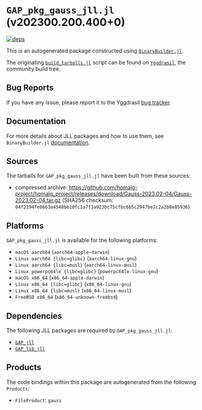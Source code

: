 # `GAP_pkg_gauss_jll.jl` (v202300.200.400+0)

[![deps](https://juliahub.com/docs/GAP_pkg_gauss_jll/deps.svg)](https://juliahub.com/ui/Packages/GAP_pkg_gauss_jll/rxbXo?page=2)

This is an autogenerated package constructed using [`BinaryBuilder.jl`](https://github.com/JuliaPackaging/BinaryBuilder.jl).

The originating [`build_tarballs.jl`](https://github.com/JuliaPackaging/Yggdrasil/blob/9b1009a526e6b83e2f116b60b321d8bd6eb4202a/G/GAP_pkg/GAP_pkg_gauss/build_tarballs.jl) script can be found on [`Yggdrasil`](https://github.com/JuliaPackaging/Yggdrasil/), the community build tree.

## Bug Reports

If you have any issue, please report it to the Yggdrasil [bug tracker](https://github.com/JuliaPackaging/Yggdrasil/issues).

## Documentation

For more details about JLL packages and how to use them, see `BinaryBuilder.jl` [documentation](https://docs.binarybuilder.org/stable/jll/).

## Sources

The tarballs for `GAP_pkg_gauss_jll.jl` have been built from these sources:

* compressed archive: https://github.com/homalg-project/homalg_project/releases/download/Gauss-2023.02-04/Gauss-2023.02-04.tar.gz (SHA256 checksum: `04f2194fe8663a4548bb10fc1a7f1a923bc75cfbc6b5c2947be2c2a2b8e85936`)

## Platforms

`GAP_pkg_gauss_jll.jl` is available for the following platforms:

* `macOS aarch64` (`aarch64-apple-darwin`)
* `Linux aarch64 {libc=glibc}` (`aarch64-linux-gnu`)
* `Linux aarch64 {libc=musl}` (`aarch64-linux-musl`)
* `Linux powerpc64le {libc=glibc}` (`powerpc64le-linux-gnu`)
* `macOS x86_64` (`x86_64-apple-darwin`)
* `Linux x86_64 {libc=glibc}` (`x86_64-linux-gnu`)
* `Linux x86_64 {libc=musl}` (`x86_64-linux-musl`)
* `FreeBSD x86_64` (`x86_64-unknown-freebsd`)

## Dependencies

The following JLL packages are required by `GAP_pkg_gauss_jll.jl`:

* [`GAP_jll`](https://github.com/JuliaBinaryWrappers/GAP_jll.jl)
* [`GAP_lib_jll`](https://github.com/JuliaBinaryWrappers/GAP_lib_jll.jl)

## Products

The code bindings within this package are autogenerated from the following `Products`:

* `FileProduct`: `gauss`
